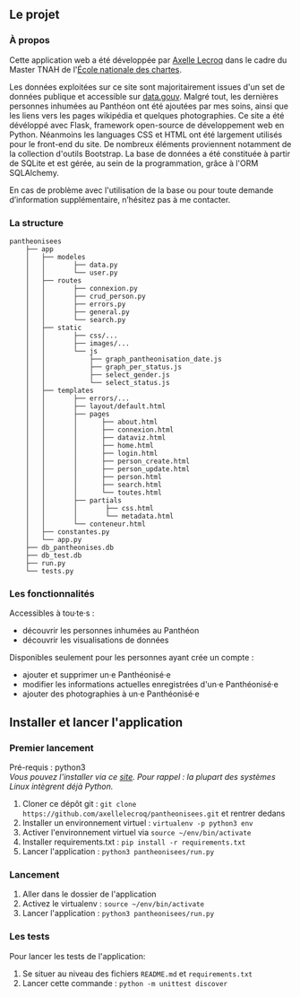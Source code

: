 ## Le projet
### À propos
Cette application web a été développée par [Axelle Lecroq](https://github.com/axellelecroq) dans le cadre du Master TNAH de l'[École nationale des chartes](http://www.chartes.psl.eu/fr/cursus/master-technologies-numeriques-appliquees-histoire).

Les données exploitées sur ce site sont majoritairement issues d'un set de données publique et accessible sur
[data.gouv](https://www.data.gouv.fr/fr/datasets/pantheonises/). Malgré tout, les dernières personnes inhumées au Panthéon ont été ajoutées par mes soins, ainsi que les liens vers les pages wikipédia et quelques photographies.
Ce site a été dévéloppé avec Flask, framework open-source de développement web en Python. Néanmoins les languages CSS et HTML ont été largement utilisés pour le front-end du site. De nombreux éléments proviennent notamment de la collection d'outils Bootstrap. La base de données a été constituée à partir de SQLite et est gérée, au sein de la programmation, grâce à l'ORM SQLAlchemy.

En cas de problème avec l'utilisation de la base ou pour toute demande d’information supplémentaire, n’hésitez pas à me contacter.

### La structure
```
pantheonisees
    ├── app
    │   ├── modeles
    │   │       ├── data.py
    │   │       └── user.py
    │   ├── routes
    │   │       ├── connexion.py
    │   │       ├── crud_person.py
    │   │       ├── errors.py
    │   │       ├── general.py
    │   │       └── search.py
    │   ├── static
    │   │       ├── css/...
    │   │       ├── images/...
    │   │       └── js
    │   │           ├── graph_pantheonisation_date.js
    │   │           ├── graph_per_status.js
    │   │           ├── select_gender.js
    │   │           └── select_status.js
    │   ├── templates
    │   │       ├── errors/...
    │   │       ├── layout/default.html
    │   │       ├── pages
    │   │       │      ├── about.html
    │   │       │      ├── connexion.html
    │   │       │      ├── dataviz.html
    │   │       │      ├── home.html
    │   │       │      ├── login.html
    │   │       │      ├── person_create.html
    │   │       │      ├── person_update.html
    │   │       │      ├── person.html
    │   │       │      ├── search.html
    │   │       │      └── toutes.html
    │   │       ├── partials
    │   │       │       ├── css.html
    │   │       │       └── metadata.html
    │   │       └── conteneur.html
    │   ├── constantes.py
    │   └── app.py
    ├── db_pantheonises.db
    ├── db_test.db
    ├── run.py
    └── tests.py
```

### Les fonctionnalités
Accessibles à tou·te·s :
- découvrir les personnes inhumées au Panthéon
- découvrir les visualisations de données

Disponibles seulement pour les personnes ayant crée un compte :
- ajouter et supprimer un·e Panthéonisé·e
- modifier les informations actuelles enregistrées d'un·e Panthéonisé·e
- ajouter des photographies à un·e Panthéonisé·e

## Installer et lancer l'application
### Premier lancement

Pré-requis : python3  
*Vous pouvez l'installer via ce [site](https://www.python.org/downloads/). Pour rappel : la plupart des systèmes Linux intègrent déjà Python.*

1. Cloner ce dépôt git : `git clone https://github.com/axellelecroq/pantheonisees.git` et rentrer dedans
2. Installer un environnement virtuel : `virtualenv -p python3 env` 
3. Activer l'environnement virtuel via `source ~/env/bin/activate`
4. Installer requirements.txt : `pip install -r requirements.txt`
5. Lancer l'application : `python3 pantheonisees/run.py`

### Lancement 
1. Aller dans le dossier de l'application
2. Activez le virtualenv : `source ~/env/bin/activate`
3. Lancer l'application : `python3 pantheonisees/run.py`

### Les tests 
Pour lancer les tests de l'application:
1. Se situer au niveau des fichiers `README.md` et `requirements.txt`
2. Lancer cette commande : `python -m unittest discover`
